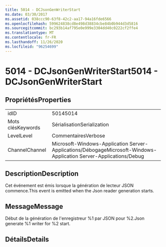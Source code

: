 ```yaml
---
title: 5014 - DCJsonGenWriterStart
ms.date: 03/30/2017
ms.assetid: 038ccc90-63f8-42c2-aa17-94a16fde6566
ms.openlocfilehash: 599624838cd8e498d38834cbe84b0b944d3d5816
ms.sourcegitcommit: bc293b14af795e0e999e3304dd40c0222cf2ffe4
ms.translationtype: MT
ms.contentlocale: fr-FR
ms.lasthandoff: 11/26/2020
ms.locfileid: "96254699"
---
```

# <a name="5014---dcjsongenwriterstart"></a><span data-ttu-id="571f7-102">5014 - DCJsonGenWriterStart</span><span class="sxs-lookup"><span data-stu-id="571f7-102">5014 - DCJsonGenWriterStart</span></span>

## <a name="properties"></a><span data-ttu-id="571f7-103">Propriétés</span><span class="sxs-lookup"><span data-stu-id="571f7-103">Properties</span></span>  
  
|||  
|-|-|  
|<span data-ttu-id="571f7-104">id</span><span class="sxs-lookup"><span data-stu-id="571f7-104">ID</span></span>|<span data-ttu-id="571f7-105">5014</span><span class="sxs-lookup"><span data-stu-id="571f7-105">5014</span></span>|  
|<span data-ttu-id="571f7-106">Mots clés</span><span class="sxs-lookup"><span data-stu-id="571f7-106">Keywords</span></span>|<span data-ttu-id="571f7-107">Sérialisation</span><span class="sxs-lookup"><span data-stu-id="571f7-107">Serialization</span></span>|  
|<span data-ttu-id="571f7-108">Level</span><span class="sxs-lookup"><span data-stu-id="571f7-108">Level</span></span>|<span data-ttu-id="571f7-109">Commentaires</span><span class="sxs-lookup"><span data-stu-id="571f7-109">Verbose</span></span>|  
|<span data-ttu-id="571f7-110">Channel</span><span class="sxs-lookup"><span data-stu-id="571f7-110">Channel</span></span>|<span data-ttu-id="571f7-111">Microsoft-Windows-Application Server-Applications/Débogage</span><span class="sxs-lookup"><span data-stu-id="571f7-111">Microsoft-Windows-Application Server-Applications/Debug</span></span>|  
  
## <a name="description"></a><span data-ttu-id="571f7-112">Description</span><span class="sxs-lookup"><span data-stu-id="571f7-112">Description</span></span>  

 <span data-ttu-id="571f7-113">Cet événement est émis lorsque la génération de lecteur JSON commence.</span><span class="sxs-lookup"><span data-stu-id="571f7-113">This event is emitted when the Json reader generation starts.</span></span>  
  
## <a name="message"></a><span data-ttu-id="571f7-114">Message</span><span class="sxs-lookup"><span data-stu-id="571f7-114">Message</span></span>  

 <span data-ttu-id="571f7-115">Début de la génération de l'enregistreur %1 par JSON pour %2.</span><span class="sxs-lookup"><span data-stu-id="571f7-115">Json generate %1 writer for %2 start.</span></span>  
  
## <a name="details"></a><span data-ttu-id="571f7-116">Détails</span><span class="sxs-lookup"><span data-stu-id="571f7-116">Details</span></span>
